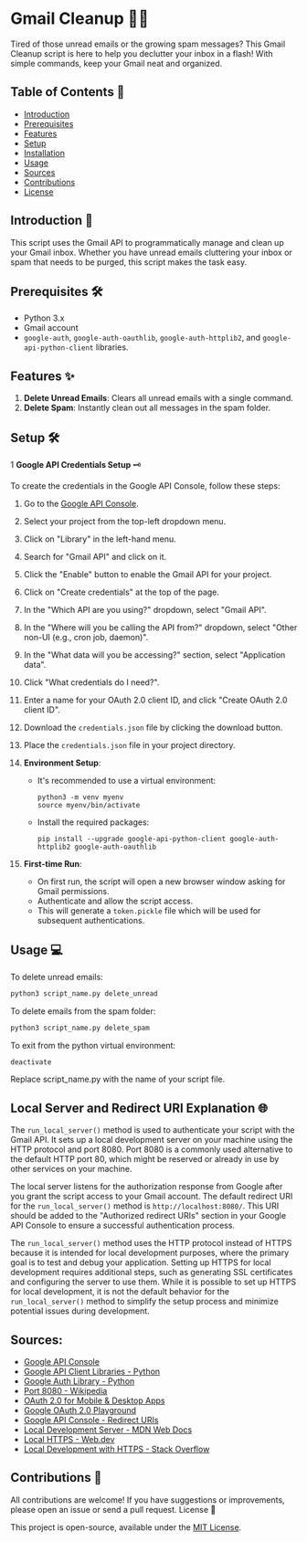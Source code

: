 # Gmail Cleanup 🚀📧

Tired of those unread emails or the growing spam messages? This Gmail Cleanup script is here to help you declutter your inbox in a flash! With simple commands, keep your Gmail neat and organized.

## Table of Contents 📖

- [Introduction](#Introduction-)
- [Prerequisites](#Prerequisites-)
- [Features](#Features-)
- [Setup](#Setup-)
- [Installation](#Installation-)
- [Usage](#Usage-)
- [Sources](#Sources-)
- [Contributions](#Contributions-)
- [License](#License-)

## Introduction 📄

This script uses the Gmail API to programmatically manage and clean up your Gmail inbox. Whether you have unread emails cluttering your inbox or spam that needs to be purged, this script makes the task easy.

## Prerequisites 🛠️

- Python 3.x
- Gmail account
- `google-auth`, `google-auth-oauthlib`, `google-auth-httplib2`, and `google-api-python-client` libraries.

## Features ✨

1. **Delete Unread Emails**: Clears all unread emails with a single command.
2. **Delete Spam**: Instantly clean out all messages in the spam folder.

## Setup 🛠

1 **Google API Credentials Setup** 🗝️

To create the credentials in the Google API Console, follow these steps:

1. Go to the [Google API Console](https://console.developers.google.com/).
2. Select your project from the top-left dropdown menu.
3. Click on "Library" in the left-hand menu.
4. Search for "Gmail API" and click on it.
5. Click the "Enable" button to enable the Gmail API for your project.
6. Click on "Create credentials" at the top of the page.
7. In the "Which API are you using?" dropdown, select "Gmail API".
8. In the "Where will you be calling the API from?" dropdown, select "Other non-UI (e.g., cron job, daemon)".
9. In the "What data will you be accessing?" section, select "Application data".
10. Click "What credentials do I need?".
11. Enter a name for your OAuth 2.0 client ID, and click "Create OAuth 2.0 client ID".
12. Download the `credentials.json` file by clicking the download button.
13. Place the `credentials.json` file in your project directory.

2. **Environment Setup**:
   - It's recommended to use a virtual environment:
     ```
     python3 -m venv myenv
     source myenv/bin/activate
     ```
   - Install the required packages:
     ```
     pip install --upgrade google-api-python-client google-auth-httplib2 google-auth-oauthlib
     ```

3. **First-time Run**: 
   - On first run, the script will open a new browser window asking for Gmail permissions.
   - Authenticate and allow the script access.
   - This will generate a `token.pickle` file which will be used for subsequent authentications.

## Usage 💻

To delete unread emails:
```bash
python3 script_name.py delete_unread
```

To delete emails from the spam folder:

```bash
python3 script_name.py delete_spam
```

To exit from the python virtual environment:
```bash
deactivate
```

Replace script_name.py with the name of your script file.

## Local Server and Redirect URI Explanation 🌐

The `run_local_server()` method is used to authenticate your script with the Gmail API. It sets up a local development server on your machine using the HTTP protocol and port 8080. Port 8080 is a commonly used alternative to the default HTTP port 80, which might be reserved or already in use by other services on your machine.

The local server listens for the authorization response from Google after you grant the script access to your Gmail account. The default redirect URI for the `run_local_server()` method is `http://localhost:8080/`. This URI should be added to the "Authorized redirect URIs" section in your Google API Console to ensure a successful authentication process.

The `run_local_server()` method uses the HTTP protocol instead of HTTPS because it is intended for local development purposes, where the primary goal is to test and debug your application. Setting up HTTPS for local development requires additional steps, such as generating SSL certificates and configuring the server to use them. While it is possible to set up HTTPS for local development, it is not the default behavior for the `run_local_server()` method to simplify the setup process and minimize potential issues during development.

## Sources:
- [Google API Console](https://console.developers.google.com/)
- [Google API Client Libraries - Python](https://developers.google.com/api-client-library/python/start/get_started)
- [Google Auth Library - Python](https://google-auth.readthedocs.io/en/latest/reference/google.oauth2.flow.html#google.oauth2.flow.InstalledAppFlow.run_local_server)
- [Port 8080 - Wikipedia](https://en.wikipedia.org/wiki/List_of_TCP_and_UDP_port_numbers#Well-known_ports)
- [OAuth 2.0 for Mobile & Desktop Apps](https://developers.google.com/identity/protocols/oauth2/native-app)
- [Google OAuth 2.0 Playground](https://developers.google.com/oauthplayground/)
- [Google API Console - Redirect URIs](https://developers.google.com/identity/protocols/oauth2/web-server#redirect-uri)
- [Local Development Server - MDN Web Docs](https://developer.mozilla.org/en-US/docs/Learn/Common_questions/set_up_a_local_testing_server)
- [Local HTTPS - Web.dev](https://web.dev/how-to-use-local-https/)
- [Local Development with HTTPS - Stack Overflow](https://stackoverflow.com/questions/37702957/localhost-development-with-https)

## Contributions 🙌

All contributions are welcome! If you have suggestions or improvements, please open an issue or send a pull request.
License 📜

This project is open-source, available under the [MIT License](https://choosealicense.com/licenses/mit/).
